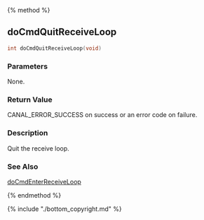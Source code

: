 
{% method %}
## doCmdQuitReceiveLoop

```c
int doCmdQuitReceiveLoop(void)
```

### Parameters
None.

### Return Value
CANAL_ERROR_SUCCESS on success or an error code on failure. 

### Description
Quit the receive loop. 

### See Also
[doCmdEnterReceiveLoop](class_doCmdEnterReceiveLoop.md)

{% endmethod %}

{% include "./bottom_copyright.md" %}
